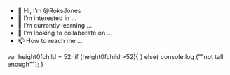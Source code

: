 - 👋 Hi, I’m @RoksJones
- 👀 I’m interested in ...
- 🌱 I’m currently learning ...
- 💞️ I’m looking to collaborate on ...
- 📫 How to reach me ...

<!---
RoksJones/RoksJones is a ✨ special ✨ repository because its `README.md` (this file) appears on your GitHub profile.
You can click the Preview link to take a look at your changes.
--->

 var height0fchild = 52;
 if (height0fchild >52){
 }
 else{
 console.log (""not tall enough"");
 }
